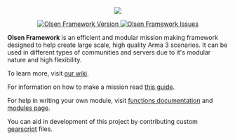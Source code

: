 <p align="center">
    <img src="https://github.com/Global-Conflicts-ArmA/Olsen-Framework-Arma-3/blob/master/core/logo.png">
</p>
<p align="center">
    <a href="https://github.com/Global-Conflicts-ArmA/Olsen-Framework-Arma-3/releases/latest">
        <img src="https://img.shields.io/badge/Version-3.3.3-blue.svg" alt="Olsen Framework Version">
    </a>
    <a href="https://github.com/Global-Conflicts-ArmA/Olsen-Framework-Arma-3/issues">
        <img src="https://img.shields.io/github/issues-raw/Bear-Cave-ArmA/Olsen-Framework-Arma-3.svg?label=Issues" alt="Olsen Framework Issues">
    </a>
</p>

**Olsen Framework** is an efficient and modular mission making framework designed to help create large scale, high quality Arma 3 scenarios. It can be used in different types of communities and servers due to it's modular nature and high flexibility.

To learn more, visit [our wiki](https://github.com/Global-Conflicts-ArmA/Olsen-Framework-Arma-3/wiki).

For information on how to make a mission read [this guide](https://github.com/Global-Conflicts-ArmA/Olsen-Framework-Arma-3/wiki/Making-your-first-mission).

For help in writing your own module, visit [functions documentation](https://github.com/Global-Conflicts-ArmA/Olsen-Framework-Arma-3/wiki/Framework-functions) and [modules page](https://github.com/Bear-Cave-ArmA/Olsen-Framework-Arma-3/wiki/Modules).

You can aid in development of this project by contributing custom [gearscript](https://github.com/Global-Conflicts-ArmA/Olsen-Framework-Arma-3/wiki/Making-your-first-mission#now-we-will-set-up-gear-script-first-navigate-to-customizationloadouts-folder-create-new-file-and-name-it-with-your-faction-name) files.
